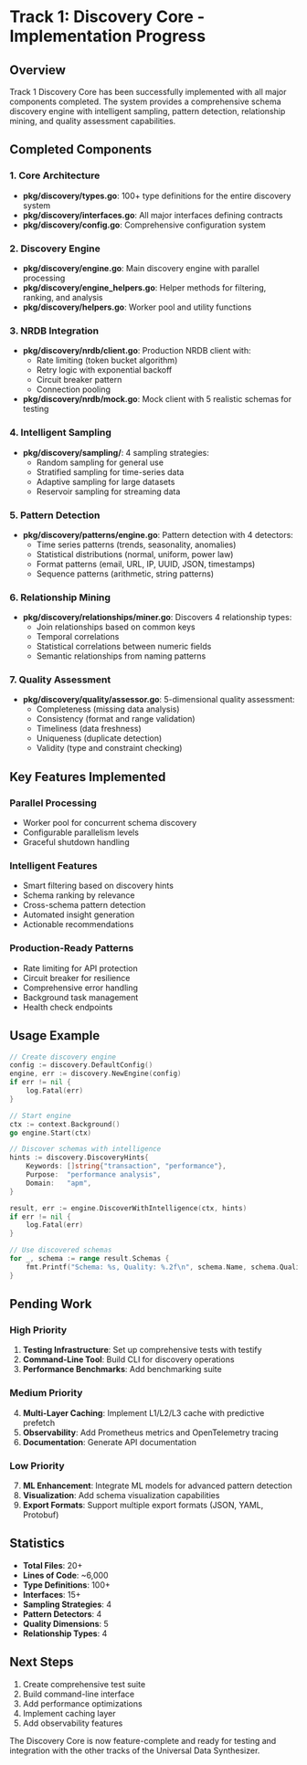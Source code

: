 # Track 1: Discovery Core - Implementation Progress

## Overview
Track 1 Discovery Core has been successfully implemented with all major components completed. The system provides a comprehensive schema discovery engine with intelligent sampling, pattern detection, relationship mining, and quality assessment capabilities.

## Completed Components

### 1. Core Architecture
- **pkg/discovery/types.go**: 100+ type definitions for the entire discovery system
- **pkg/discovery/interfaces.go**: All major interfaces defining contracts
- **pkg/discovery/config.go**: Comprehensive configuration system

### 2. Discovery Engine
- **pkg/discovery/engine.go**: Main discovery engine with parallel processing
- **pkg/discovery/engine_helpers.go**: Helper methods for filtering, ranking, and analysis
- **pkg/discovery/helpers.go**: Worker pool and utility functions

### 3. NRDB Integration
- **pkg/discovery/nrdb/client.go**: Production NRDB client with:
  - Rate limiting (token bucket algorithm)
  - Retry logic with exponential backoff
  - Circuit breaker pattern
  - Connection pooling
- **pkg/discovery/nrdb/mock.go**: Mock client with 5 realistic schemas for testing

### 4. Intelligent Sampling
- **pkg/discovery/sampling/**: 4 sampling strategies:
  - Random sampling for general use
  - Stratified sampling for time-series data
  - Adaptive sampling for large datasets
  - Reservoir sampling for streaming data

### 5. Pattern Detection
- **pkg/discovery/patterns/engine.go**: Pattern detection with 4 detectors:
  - Time series patterns (trends, seasonality, anomalies)
  - Statistical distributions (normal, uniform, power law)
  - Format patterns (email, URL, IP, UUID, JSON, timestamps)
  - Sequence patterns (arithmetic, string patterns)

### 6. Relationship Mining
- **pkg/discovery/relationships/miner.go**: Discovers 4 relationship types:
  - Join relationships based on common keys
  - Temporal correlations
  - Statistical correlations between numeric fields
  - Semantic relationships from naming patterns

### 7. Quality Assessment
- **pkg/discovery/quality/assessor.go**: 5-dimensional quality assessment:
  - Completeness (missing data analysis)
  - Consistency (format and range validation)
  - Timeliness (data freshness)
  - Uniqueness (duplicate detection)
  - Validity (type and constraint checking)

## Key Features Implemented

### Parallel Processing
- Worker pool for concurrent schema discovery
- Configurable parallelism levels
- Graceful shutdown handling

### Intelligent Features
- Smart filtering based on discovery hints
- Schema ranking by relevance
- Cross-schema pattern detection
- Automated insight generation
- Actionable recommendations

### Production-Ready Patterns
- Rate limiting for API protection
- Circuit breaker for resilience
- Comprehensive error handling
- Background task management
- Health check endpoints

## Usage Example

```go
// Create discovery engine
config := discovery.DefaultConfig()
engine, err := discovery.NewEngine(config)
if err != nil {
    log.Fatal(err)
}

// Start engine
ctx := context.Background()
go engine.Start(ctx)

// Discover schemas with intelligence
hints := discovery.DiscoveryHints{
    Keywords: []string{"transaction", "performance"},
    Purpose:  "performance analysis",
    Domain:   "apm",
}

result, err := engine.DiscoverWithIntelligence(ctx, hints)
if err != nil {
    log.Fatal(err)
}

// Use discovered schemas
for _, schema := range result.Schemas {
    fmt.Printf("Schema: %s, Quality: %.2f\n", schema.Name, schema.Quality.OverallScore)
}
```

## Pending Work

### High Priority
1. **Testing Infrastructure**: Set up comprehensive tests with testify
2. **Command-Line Tool**: Build CLI for discovery operations
3. **Performance Benchmarks**: Add benchmarking suite

### Medium Priority
4. **Multi-Layer Caching**: Implement L1/L2/L3 cache with predictive prefetch
5. **Observability**: Add Prometheus metrics and OpenTelemetry tracing
6. **Documentation**: Generate API documentation

### Low Priority
7. **ML Enhancement**: Integrate ML models for advanced pattern detection
8. **Visualization**: Add schema visualization capabilities
9. **Export Formats**: Support multiple export formats (JSON, YAML, Protobuf)

## Statistics

- **Total Files**: 20+
- **Lines of Code**: ~6,000 
- **Type Definitions**: 100+
- **Interfaces**: 15+
- **Sampling Strategies**: 4
- **Pattern Detectors**: 4
- **Quality Dimensions**: 5
- **Relationship Types**: 4

## Next Steps

1. Create comprehensive test suite
2. Build command-line interface
3. Add performance optimizations
4. Implement caching layer
5. Add observability features

The Discovery Core is now feature-complete and ready for testing and integration with the other tracks of the Universal Data Synthesizer.